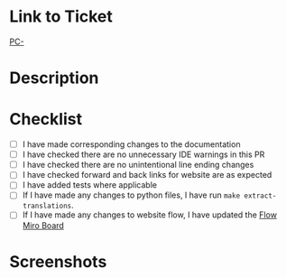 # Link to Ticket

[PC-](https://beisdigital.atlassian.net/browse/PC-)

# Description



# Checklist

- [ ] I have made corresponding changes to the documentation
- [ ] I have checked there are no unnecessary IDE warnings in this PR
- [ ] I have checked there are no unintentional line ending changes
- [ ] I have checked forward and back links for website are as expected
- [ ] I have added tests where applicable
- [ ] If I have made any changes to python files, I have run `make extract-translations`. 
- [ ] If I have made any changes to website flow, I have updated the [Flow Miro Board](https://miro.com/app/board/uXjVNyomz0g=/)

# Screenshots

